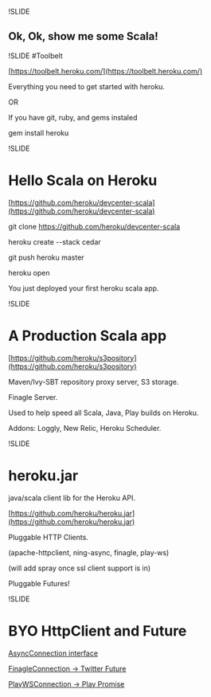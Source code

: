 !SLIDE 
## Ok, Ok, show me some Scala!

!SLIDE
#Toolbelt

[https://toolbelt.heroku.com/](https://toolbelt.heroku.com/)

Everything you need to get started with heroku.

OR

If you have git, ruby, and gems instaled

gem install heroku

!SLIDE
# Hello Scala on Heroku
[https://github.com/heroku/devcenter-scala](https://github.com/heroku/devcenter-scala)

git clone https://github.com/heroku/devcenter-scala

heroku create --stack cedar

git push heroku master

heroku open

You just deployed your first heroku scala app.

!SLIDE
# A Production Scala app
[https://github.com/heroku/s3pository](https://github.com/heroku/s3pository)

Maven/Ivy-SBT repository proxy server, S3 storage.

Finagle Server.

Used to help speed all Scala, Java, Play builds on Heroku.

Addons: Loggly, New Relic, Heroku Scheduler.

!SLIDE
# heroku.jar 

java/scala client lib for the Heroku API.

[https://github.com/heroku/heroku.jar](https://github.com/heroku/heroku.jar)

Pluggable HTTP Clients. 

(apache-httpclient, ning-async, finagle, play-ws)

(will add spray once ssl client support is in)

Pluggable Futures! 

!SLIDE
# BYO HttpClient and Future
[AsyncConnection interface](https://github.com/heroku/heroku.jar/blob/master/heroku-api/src/main/java/com/heroku/api/connection/AsyncConnection.java)

[FinagleConnection -> Twitter Future](https://github.com/heroku/heroku.jar/blob/master/heroku-http-finagle/src/main/scala/com/heroku/api/connection/FinagleConnection.scala)

[PlayWSConnection -> Play Promise](https://github.com/heroku/heroku.jar/blob/master/heroku-http-play/src/main/scala/com/heroku/api/connection/PlayWSConnection.scala)


















